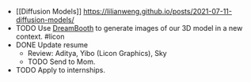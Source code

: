 - [[Diffusion Models]] https://lilianweng.github.io/posts/2021-07-11-diffusion-models/
- TODO Use [DreamBooth](https://dreambooth.github.io/) to generate images of our 3D model in a new context. #licon
- DONE Update resume
	- Review: Aditya, Yibo (Licon Graphics), Sky
	- TODO Send to Mom.
- TODO Apply to internships.